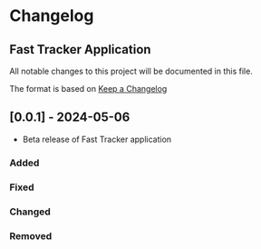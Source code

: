 # Changelog
## Fast Tracker Application

All notable changes to this project will be documented in this file.

The format is based on [Keep a Changelog](https://keepachangelog.com/en/1.1.0/)

## [0.0.1] - 2024-05-06
- Beta release of Fast Tracker application
### Added
### Fixed
### Changed
### Removed
